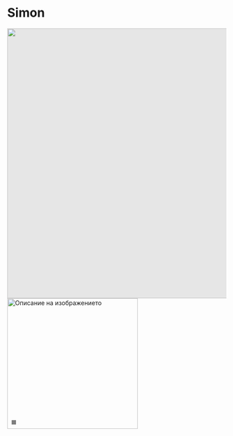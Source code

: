 <!DOCTYPE html>
<html>
<body>
  <h1 color=":red;"> Simon </h1>
<img style="display: block;-webkit-user-select: none;margin: auto;cursor: zoom-in;background-color: hsl(0, 0%, 90%);transition: background-color 300ms;" src="https://sportenkalendar.bg/media/cache/event_hd_thumbs/uploads/sports/tennis-gea07a0438-1920-626e4805d4fd2953927582.jpg.webp" width="590" height="620 ">
<div style="position: relative; display: inline-block;">
    <img src="вашето-изображение.jpg" alt="Описание на изображението" style="width: 300px; height: auto;">
    <div style="position: absolute; bottom: 10px; left: 10px; color: white; background-color: rgba(0, 0, 0, 0.5); padding: 5px;">
</body>
</html>
